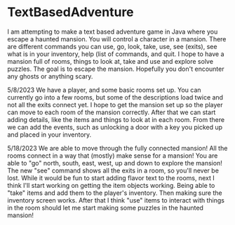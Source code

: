 # TextBasedAdventure
I am attempting to make a text based adventure game in Java where you escape a haunted mansion. 
You will control a character in a mansion. There are different commands you can use, go, look, take, use, see (exits), see what is in your inventory, help (list of commands, and quit. I hope to have a mansion full of rooms, things to look at, take and use and explore solve puzzles. The goal is to escape the mansion. Hopefully you don't encounter
any ghosts or anything scary. 

5/8/2023
We have a player, and some basic rooms set up. You can currently go into a few rooms, but some of the descriptions load twice and not all the exits connect yet. 
I hope to get the mansion set up so the player can move to each room of the mansion correctly. 
After that we can start adding details, like the items and things to look at in each room.
From there we can add the events, such as unlocking a door with a key you picked up and placed in your inventory. 

5/18/2023
We are able to move through the fully connected mansion! All the rooms connect in a way that (mostly) make sense for a mansion! You are able to "go" north, south, east, west, up and down
to explore the mansion! The new "see" command shows all the exits in a room, so you'll never be lost. While it would be fun to start adding flavor text to the rooms, next I think
I'll start working on getting the item objects working. Being able to "take" items and add them to the player's inventory. Then making sure the inventory screen works. After that
I think "use" items to interact with things in the room should let me start making some puzzles in the haunted mansion! 
